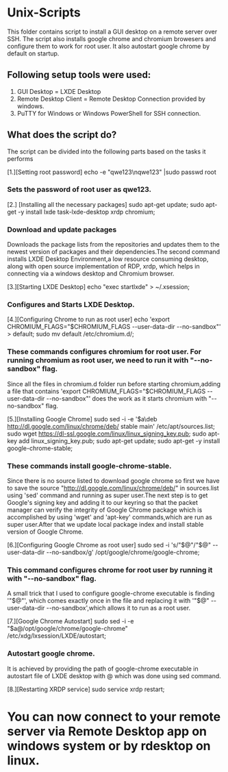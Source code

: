 # Unix-Scripts
This folder contains script to install a GUI desktop on a remote server over SSH.
The script also installs google chrome and chromium browesers and configure them to work for root user. 
It also autostart google chrome by default on startup.

## Following setup tools were used:
1. GUI Desktop = LXDE Desktop
2. Remote Desktop Client = Remote Desktop Connection provided by windows.
3. PuTTY for Windows or Windows PowerShell for SSH connection. 

## What does the script do? 
The script can be divided into the following parts based on the tasks it performs 

[1.][Setting root password]
echo -e "qwe123\nqwe123" |sudo passwd root 

### Sets the password of root user as qwe123.

[2.] [Installing all the necessary packages] 
sudo apt-get update;
sudo apt-get -y install lxde task-lxde-desktop xrdp chromium; 

### Download and update packages
Downloads the package lists from the repositories and updates them to the newest version of packages and their dependencies.The second command installs LXDE Desktop Environment,a low resource consuming desktop, along with open source implementation of RDP, xrdp, which helps in connecting via a windows desktop and Chromium browser.

[3.][Starting LXDE Desktop]
echo "exec startlxde" > ~/.xsession;  

### Configures and Starts LXDE Desktop.

[4.][Configuring Chrome to run as root user]
echo 'export CHROMIUM_FLAGS="$CHROMIUM_FLAGS --user-data-dir --no-sandbox"' > default;
sudo mv default /etc/chromium.d/;

### These commands configures chromium for root user. For running chromium as root user, we need to run it with "--no-sandbox" flag. 
Since all the files in chromium.d folder run before starting chromium,adding a file that contains 'export CHROMIUM_FLAGS="$CHROMIUM_FLAGS --user-data-dir --no-sandbox"' does the work as it starts chromium with "--no-sandbox" flag.

[5.][Installing Google Chrome]
sudo sed -i -e '$a\deb http://dl.google.com/linux/chrome/deb/ stable main' /etc/apt/sources.list;
sudo wget https://dl-ssl.google.com/linux/linux_signing_key.pub;
sudo apt-key add linux_signing_key.pub;
sudo apt-get update;
sudo apt-get -y install google-chrome-stable;

### These commands install google-chrome-stable. 
Since there is no source listed to download google chrome so first we have to save the source "http://dl.google.com/linux/chrome/deb/" in sources.list using 'sed' command and running as super user.The next step is to get Google's signing key and adding it to our keyring so that the packet manager can verify the integrity of Google Chrome package which is accomplished by using 'wget' and 'apt-key' commands,which are run as super user.After that we update local package index and install stable version of Google Chrome.

[6.][Configuring Google Chrome as root user]
sudo sed -i 's/"$@"/"$@" --user-data-dir --no-sandbox/g' /opt/google/chrome/google-chrome;

### This command configures chrome for root user by running it with "--no-sandbox" flag.
A small trick that I used to configure google-chrome executable is finding '"$@"', which comes exactly once in the file and replacing it with '"$@" --user-data-dir --no-sandbox',which allows it to run as a root user.

[7.][Google Chrome Autostart]
sudo sed -i -e "\$a@/opt/google/chrome/google-chrome" /etc/xdg/lxsession/LXDE/autostart;

### Autostart google chrome.
It is achieved by providing the path of google-chrome executable in autostart file of LXDE desktop with @ which was done using sed command. 

[8.][Restarting XRDP service]
sudo service xrdp restart;

# You can now connect to your remote server via Remote Desktop app on windows system or by rdesktop on linux. 

